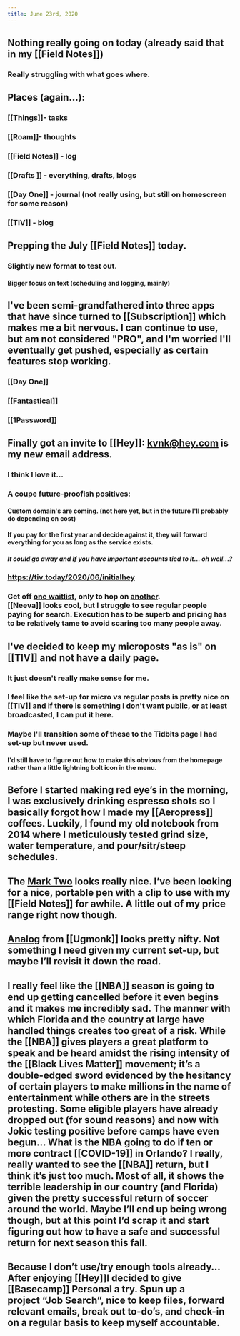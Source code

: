```yaml
---
title: June 23rd, 2020
---
```


## Nothing really going on today (already said that in my [[Field Notes]])
### Really struggling with what goes where.

## Places (again...):
### [[Things]]- tasks

### [[Roam]]- thoughts

### [[Field Notes]] - log

### [[Drafts ]] - everything, drafts, blogs

### [[Day One]] - journal (not really using, but still on homescreen for some reason)

### [[TIV]] - blog

## Prepping the July [[Field Notes]] today.
### Slightly new format to test out. 
#### Bigger focus on text (scheduling and logging, mainly)

## I've been semi-grandfathered into three apps that have since turned to [[Subscription]] which makes me a bit nervous. I can continue to use, but am not considered "PRO", and I'm worried I'll eventually get pushed, especially as certain features stop working.
### [[Day One]]

### [[Fantastical]]

### [[1Password]]

## Finally got an invite to [[Hey]]: kvnk@hey.com is my new email address.
### I think I love it...

### A coupe future-proofish positives:
#### Custom domain's are coming. (not here yet, but in the future I'll probably do depending on cost)

#### If you pay for the first year and decide against it, they will forward everything for you as long as the service exists.
##### It could go away and if you have important accounts tied to it... oh well...?

### https://tiv.today/2020/06/initialhey

### Get off [one waitlist](https://tiv.today/2020/06/heyaddress), only to hop on [another](https://neeva.co/). [[Neeva]] **looks** cool, but I struggle to see __regular__ people paying for search. Execution has to be superb and pricing has to be relatively tame to avoid scaring too many people away.

## I've decided to keep my microposts "as is" on [[TIV]] and not have a daily page. 
### It just doesn't really make sense for me.

### I feel like the set-up for micro vs regular posts is pretty nice on [[TIV]] and if there is something I don't want public, or at least broadcasted, I can put it here.

### Maybe I'll transition some of these to the Tidbits page I had set-up but never used.
#### I'd still have to figure out how to make this obvious from the homepage rather than a little lightning bolt icon in the menu.

## Before I started making red eye’s in the morning, I was exclusively drinking espresso shots so I basically forgot how I made my [[Aeropress]] coffees. Luckily, I found my old notebook from 2014 where I meticulously tested grind size, water temperature, and pour/sitr/steep schedules.

## The [Mark Two](https://www.kickstarter.com/projects/danprovost/mark-two-a-minimal-and-durable-pocket-pen?goal=0_b3825429c8-70b9a0ed60-325481337) looks really nice. I’ve been looking for a nice, portable pen with a clip to use with my [[Field Notes]] for awhile. A little out of my price range right now though.

## [Analog](https://www.kickstarter.com/projects/ugmonk/analog-the-simplest-productivity-system/description) from [[Ugmonk]] looks pretty nifty. Not something I need given my current set-up, but maybe I’ll revisit it down the road.

## I really feel like the [[NBA]] season is going to end up getting cancelled before it even begins and it makes me incredibly sad. The manner with which Florida and the country at large have handled things creates too great of a risk. While the [[NBA]] gives players a great platform to speak and be heard amidst the rising intensity of the [[Black Lives Matter]] movement; it’s a double-edged sword evidenced by the hesitancy of certain players to make millions in the name of entertainment while others are in the streets protesting. Some eligible players have already dropped out (for sound reasons) and now with Jokic testing positive before camps have even begun… What is the NBA going to do if ten or more contract [[COVID-19]] in Orlando? I really, really wanted to see the [[NBA]] return, but I think it’s just too much. Most of all, it shows the terrible leadership in our country (and Florida) given the pretty successful return of soccer around the world. Maybe I’ll end up being wrong though, but at this point I’d scrap it and start figuring out how to have a safe and successful return for next season this fall.

## Because I don’t use/try enough tools already… After enjoying [[Hey]]I decided to give [[Basecamp]] Personal a try. Spun up a project “Job Search”, nice to keep files, forward relevant emails, break out to-do’s, and check-in on a regular basis to keep myself accountable.
